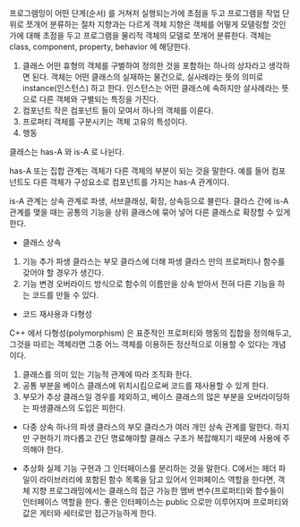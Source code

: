 프로그램밍이 어떤 단계(순서) 를 거쳐저 실행되는가에 초점을 두고 프로그램을 작업 단위로 쪼개어 분류하는  절차 지향과는 다르게 객체 지향은 객체를 어떻게 모델링할 것인가에 대해 초점을 두고 프로그램을 물리적 객체의 모델로 쪼개어 분류한다. 객체는 class, component, property, behavior 에 해당한다.

1. 클래스
   어떤 휴형의 객체를 구별하여 정의한 것을 포함하는 하나의 상자라고 생각하면 된다.
   객체는 어떤 클래스의 실재하는 물건으로, 실사례라는 뜻의 의미로 instance(인스턴스) 하고 한다. 인스턴스는 어떤 클래스에 속하지만 살사례라는 뜻으로 다른 객체와 구별되는 특징을 가진다.
2. 컴포넌트
   작은 컴포넌트 들이 모여서 하나의 객체를 이룬다.
3. 프로퍼티
   객체를 구분시키는 객체 고유의 특성이다.
4. 행동

클래스는 has-A 와 is-A 로 나뉜다.

has-A 또는 집합 관계는 객체가 다른 객체의 부분이 되는 것을 말한다. 예를 들어 컴포넌트도 다른 객체가 구성요소로 컴포넌트를 가지는 has-A 관계이다.

is-A 관계는 상속 관계로 파생, 서브클래싱, 확장, 상속등으로 불린다. 클라스 간에 is-A 관계를 맺을 때는 공통의 기능을 상위 클래스에 묶어 넣어 다른 클래스로 확장할 수 있게 한다.

- 클래스 상속
1. 기능 추가
   파생 클라스는 부모 클라스에 더해 파생 클라스 만의 프로퍼티나 함수를 갖어야 할 경우가 생긴다.
2. 기능 변경
   오버라이드 방식으로 함수의 이름만을 상속 받아서 전혀 다른 기능을 하는 코드를 만들 수 있다.

- 코드 재사용과 다형성

C++ 에서 다형성(polymorphism) 은 표준적인 프로퍼티와 행동의 집합을 정의해두고, 그것을 따르는 객체라면 그중 어느 객체를 이용하든 정산적으로 이용할 수 있다는 개념이다.
1. 클래스를 의미 있는 기능적 관계에 따라 조직화 한다.
2. 공통 부분을 베이스 클래스에 위치시킴으로써 코드를 재사용할 수 있게 한다.
3. 부모가 추상 클래스일 경우를 제외하고, 베이스 클래스의 많은 부분을 오버라이딩하는 파생클래스의 도입은 피한다.

- 다중 상속
하나의 파생 클라스의 부모 클라스가 여러 개인 상속 관계를 말한다. 하지만 구현하기 까다롭고 간단 명료해야할 클래스 구조가 복잡해지기 때문에 사용에 주의해야 한다.

- 추상화
실제 기능 구현과 그 인터페이스를 분리하는 것을 말한다.
C에서는 헤더 파일이 라이브러리에 포함된 함수 목록을 담고 있어서 인퍼페이스 역할을 한다면, 객체 지향 프로그래밍에서는 클래스의 접근 가능한 맴버 변수(프로퍼티)와 함수들이 인터페이스 역할을 한다.
좋은 인터페이스는 public 으로만 이루어지며 프로퍼티와 값은 게터와 세터로만 접근가능하게 한다.
